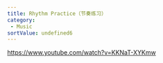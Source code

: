 ```yaml
---
title: Rhythm Practice（节奏练习）
category:
 - Music
sortValue: undefined6
---
```


https://www.youtube.com/watch?v=KKNaT-XYKmw

